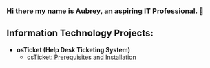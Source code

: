 ### Hi there my name is Aubrey, an aspiring IT Professional. 👋
<h2>Information Technology Projects:</h2>

- <b>osTicket (Help Desk Ticketing System)</b>
  - [osTicket: Prerequisites and Installation](https://github.com/auwalkerIT/OSTicket-Prereqs)

